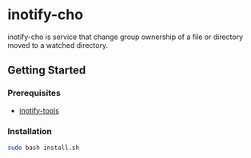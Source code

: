 # inotify-cho

inotify-cho is service that change group ownership of a file or directory moved to a watched directory.

## Getting Started

### Prerequisites

* [inotify-tools](https://github.com/rvoicilas/inotify-tools/wiki)

### Installation

```bash
sudo bash install.sh
```
